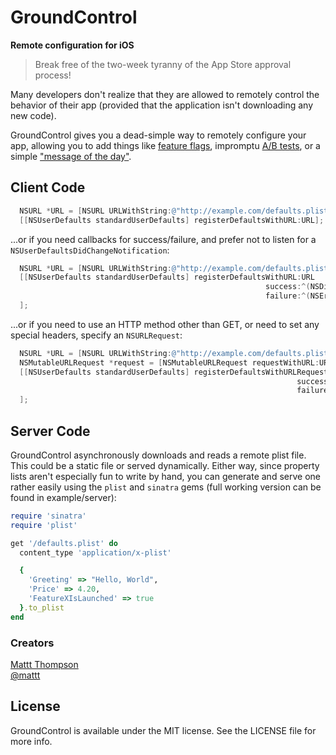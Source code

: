 # GroundControl
**Remote configuration for iOS**

> Break free of the two-week tyranny of the App Store approval process!

Many developers don't realize that they are allowed to remotely control the behavior of their app (provided that the application isn't downloading any new code).

GroundControl gives you a dead-simple way to remotely configure your app, allowing you to add things like [feature flags](http://code.flickr.com/blog/2009/12/02/flipping-out/), impromptu [A/B tests](http://en.wikipedia.org/wiki/A/B_testing), or a simple ["message of the day"](http://en.wikipedia.org/wiki/Motd_(Unix)).

## Client Code

```objective-c
  NSURL *URL = [NSURL URLWithString:@"http://example.com/defaults.plist"];
  [[NSUserDefaults standardUserDefaults] registerDefaultsWithURL:URL];
```

...or if you need callbacks for success/failure, and prefer not to listen for a `NSUserDefaultsDidChangeNotification`:

```objective-c
  NSURL *URL = [NSURL URLWithString:@"http://example.com/defaults.plist"];
  [[NSUserDefaults standardUserDefaults] registerDefaultsWithURL:URL
                                                         success:^(NSDictionary *defaults) { ... }
                                                         failure:^(NSError *error) { ... }
  ];
```

...or if you need to use an HTTP method other than GET, or need to set any special headers, specify an `NSURLRequest`:

```objective-c
  NSURL *URL = [NSURL URLWithString:@"http://example.com/defaults.plist"];
  NSMutableURLRequest *request = [NSMutableURLRequest requestWithURL:URL];
  [[NSUserDefaults standardUserDefaults] registerDefaultsWithURLRequest:URL
                                                                success:^(NSURLRequest *request, NSHTTPURLResponse *response, NSDictionary *defaults) { ... }
                                                                failure:^(NSURLRequest *request, NSHTTPURLResponse *response, NSError *error) { ... }
  ];
```

## Server Code

GroundControl asynchronously downloads and reads a remote plist file. This could be a static file or served dynamically. Either way, since property lists aren't especially fun to write by hand, you can generate and serve one rather easily using the `plist` and `sinatra` gems (full working version can be found in example/server):

```ruby
require 'sinatra'
require 'plist'

get '/defaults.plist' do
  content_type 'application/x-plist'

  {
    'Greeting' => "Hello, World",
    'Price' => 4.20,
    'FeatureXIsLaunched' => true
  }.to_plist
end
```

### Creators

[Mattt Thompson](http://github.com/mattt)  
[@mattt](https://twitter.com/mattt)

## License

GroundControl is available under the MIT license. See the LICENSE file for more info.

